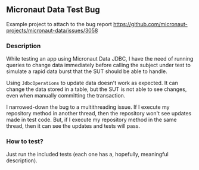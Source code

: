 ## Micronaut Data Test Bug

Example project to attach to the bug report https://github.com/micronaut-projects/micronaut-data/issues/3058

### Description

While testing an app using Micronaut Data JDBC, I have the need of running queries to change data immediately before
calling the subject under test to simulate a rapid data burst that the SUT should be able to handle.

Using `JdbcOperations` to update data doesn't work as expected. It can change the data stored in a table, but the SUT is
not able to see changes, even when manually committing the transaction.

I narrowed-down the bug to a multithreading issue. If I execute my repository method in another thread, then the
repository won't see updates made in test code. But, if I execute my repository method in the same thread, then it can
see the updates and tests will pass.

### How to test?

Just run the included tests (each one has a, hopefully, meaningful description).